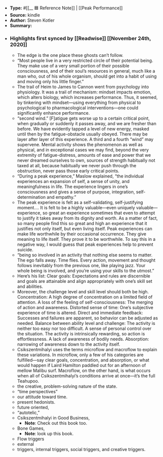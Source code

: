 - **Type:** #[[__ 🟦  Reference Note]] | [[Peak Performance]]
- **Source:**  kindle
- **Author:** Steven Kotler
- **Summary:**
- ### Highlights first synced by [[Readwise]] [[November 24th, 2020]]
    - The edge is the one place these ghosts can’t follow. 
    - “Most people live in a very restricted circle of their potential being. They make use of a very small portion of their possible consciousness, and of their soul’s resources in general, much like a man who, out of his whole organism, should get into a habit of using and moving only his little finger.” 
    - The trail of Heim to James to Cannon went from psychology into physiology. It was a trail of mechanism: mindset impacts emotion, which alters biology, which increases performance. Thus, it seemed, by tinkering with mindset—using everything from physical to psychological to pharmacological interventions—one could significantly enhance performance. 
    - “second wind.” [F]atigue gets worse up to a certain critical point, when gradually or suddenly it passes away, and we are fresher than before. We have evidently tapped a level of new energy, masked until then by the fatigue-obstacle usually obeyed. There may be layer after layer of this experience. A third and a fourth “wind” may supervene. Mental activity shows the phenomenon as well as physical, and in exceptional cases we may find, beyond the very extremity of fatigue-distress, amounts of ease and power that we never dreamed ourselves to own, sources of strength habitually not taxed at all, because habitually we never push through the obstruction, never pass those early critical points. 
    - “During a peak experience,” Maslow explained, “the individual experiences an expansion of self, a sense of unity, and meaningfulness in life. The experience lingers in one’s consciousness and gives a sense of purpose, integration, self-determination and empathy.” 
    - The peak experience is felt as a self-validating, self-justifying moment.… It is felt to be a highly valuable—even uniquely valuable—experience, so great an experience sometimes that even to attempt to justify it takes away from its dignity and worth. As a matter of fact, so many people find this so great and high an experience that it justifies not only itself, but even living itself. Peak experiences can make life worthwhile by their occasional occurrence. They give meaning to life itself. They prove it to be worthwhile. To say this in a negative way, I would guess that peak experiences help to prevent suicide. 
    - “being so involved in an activity that nothing else seems to matter. The ego falls away. Time flies. Every action, movement and thought follows inevitably from the previous one, like playing jazz. Your whole being is involved, and you’re using your skills to the utmost.” 
    - Here’s his list: Clear goals: Expectations and rules are discernible and goals are attainable and align appropriately with one’s skill set and abilities. 
    - Moreover, the challenge level and skill level should both be high. Concentration: A high degree of concentration on a limited field of attention. A loss of the feeling of self-consciousness: The merging of action and awareness. Distorted sense of time: One’s subjective experience of time is altered. Direct and immediate feedback: Successes and failures are apparent, so behavior can be adjusted as needed. Balance between ability level and challenge: The activity is neither too easy nor too difficult. A sense of personal control over the situation. The activity is intrinsically rewarding, so action is effortlessness. A lack of awareness of bodily needs. Absorption: narrowing of awareness down to the activity itself. 
    - Csikszentmihalyi uses the terms microflow and macroflow to explain these variations. In microflow, only a few of his categories are fulfilled—say clear goals, concentration, and absorption, or what would happen if Laird Hamilton paddled out for an afternoon of mellow Malibu surf. Macroflow, on the other hand, is what occurs when all of Csikszentmihalyi’s conditions arrive at once—it’s the full Teahupoo. 
    - the creative, problem-solving nature of the state. 
    - “time perspectives” 
    - our attitude toward time. 
    - present hedonists. 
    - future oriented, 
    - “autotelic,” 
    - Csikszentmihalyi in Good Business, 
        - **Note**: Check out this book too.
    - Bone Games, 
        - **Note**: look up this book.
    - Flow triggers 
    - external 
    - triggers, internal triggers, social triggers, and creative triggers. 
